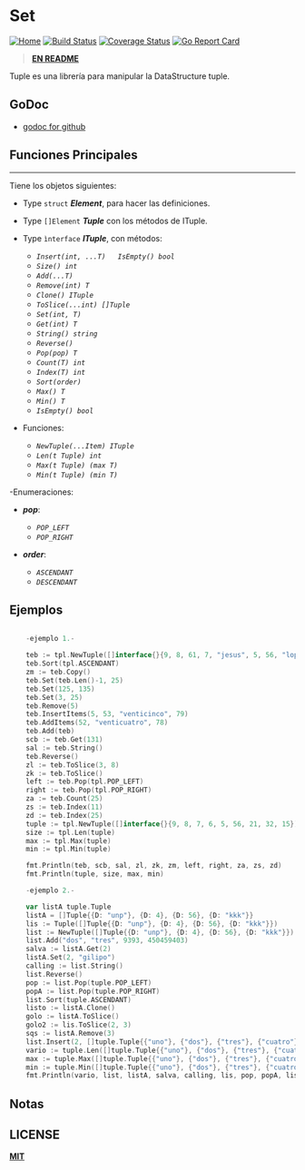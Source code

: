 # Set

[![Home](https://godoc.org/github.com/gookit/event?status.svg)](file:///D:/EC-TSJ/Documents/CODE/SOURCE/Go/pkg/lib/cli)
[![Build Status](https://travis-ci.org/gookit/event.svg?branch=master)](https://travis-ci.org/)
[![Coverage Status](https://coveralls.io/repos/github/gookit/event/badge.svg?branch=master)](https://coveralls.io/github/)
[![Go Report Card](https://goreportcard.com/badge/github.com/gookit/event)](https://goreportcard.com/report/github.com/)

> **[EN README](README.md)**

Tuple es una librería para manipular la DataStructure tuple.

## GoDoc

- [godoc for github](https://godoc.org/github.com/)

## Funciones Principales
--- 


Tiene los objetos siguientes:
- Type `struct` ***Element***, para hacer las definiciones.

- Type `[]Element` ***Tuple*** con los métodos de ITuple.

- Type `ìnterface` ***ITuple***, con métodos:

	- *`Insert(int, ...T)	IsEmpty() bool`*
	- *`Size() int`*
	- *`Add(...T)`*
	- *`Remove(int) T`*
	- *`Clone() ITuple`*
	- *`ToSlice(...int) []Tuple`*
	- *`Set(int, T)`*
	- *`Get(int) T`*
	- *`String() string`*
	- *`Reverse()`*
	- *`Pop(pop) T`*
	- *`Count(T) int`*
	- *`Index(T) int`*
	- *`Sort(order)`*
	- *`Max() T`*
	- *`Min() T`*
	- *`IsEmpty() bool`*


- Funciones:

	- *`NewTuple(...Item) ITuple`*
	- *`Len(t Tuple) int `*
	- *`Max(t Tuple) (max T)`* 
	- *`Min(t Tuple) (min T) `*


-Enumeraciones:

- ***pop***:

  - *`POP_LEFT`*
  -	*`POP_RIGHT`*

- ***order***:

	- *`ASCENDANT`*
	- *`DESCENDANT`*



## Ejemplos
```go

 	-ejemplo 1.-

	teb := tpl.NewTuple([]interface{}{9, 8, 61, 7, "jesus", 5, 56, "lopez", 32, 15})
	teb.Sort(tpl.ASCENDANT)
	zm := teb.Copy()
	teb.Set(teb.Len()-1, 25)
	teb.Set(125, 135)
	teb.Set(3, 25)
	teb.Remove(5)
	teb.InsertItems(5, 53, "venticinco", 79)
	teb.AddItems(52, "venticuatro", 78)
	teb.Add(teb)
	scb := teb.Get(131)
	sal := teb.String()
	teb.Reverse()
	zl := teb.ToSlice(3, 8)
	zk := teb.ToSlice()
	left := teb.Pop(tpl.POP_LEFT)
	right := teb.Pop(tpl.POP_RIGHT)
	za := teb.Count(25)
	zs := teb.Index(11)
	zd := teb.Index(25)
	tuple := tpl.NewTuple([]interface{}{9, 8, 7, 6, 5, 56, 21, 32, 15})
	size := tpl.Len(tuple)
	max := tpl.Max(tuple)
	min := tpl.Min(tuple)

	fmt.Println(teb, scb, sal, zl, zk, zm, left, right, za, zs, zd)
	fmt.Println(tuple, size, max, min)

	-ejemplo 2.-

	var listA tuple.Tuple
	listA = []Tuple{{D: "unp"}, {D: 4}, {D: 56}, {D: "kkk"}}
	lis := Tuple([]Tuple{{D: "unp"}, {D: 4}, {D: 56}, {D: "kkk"}})
	list := NewTuple([]Tuple{{D: "unp"}, {D: 4}, {D: 56}, {D: "kkk"}})
	list.Add("dos", "tres", 9393, 450459403)
	salva := listA.Get(2)
	listA.Set(2, "gilipo")
	calling := list.String()
	list.Reverse()
	pop := list.Pop(tuple.POP_LEFT)
	popA := list.Pop(tuple.POP_RIGHT)
	list.Sort(tuple.ASCENDANT)
	listo := listA.Clone()
	golo := listA.ToSlice()
	golo2 := lis.ToSlice(2, 3)
	sqs := listA.Remove(3)
	list.Insert(2, []tuple.Tuple{{"uno"}, {"dos"}, {"tres"}, {"cuatro"}, {"cinco"}, {"seis"}, {"siete"}})
	vario := tuple.Len([]tuple.Tuple{{"uno"}, {"dos"}, {"tres"}, {"cuatro"}, {"cinco"}, {"seis"}, {"siete"}})
	max := tuple.Max([]tuple.Tuple{{"uno"}, {"dos"}, {"tres"}, {"cuatro"}, {"cinco"}, {"seis"}, {"siete"}})
	min := tuple.Min([]tuple.Tuple{{"uno"}, {"dos"}, {"tres"}, {"cuatro"}, {"cinco"}, {"seis"}, {"siete"}})
	fmt.Println(vario, list, listA, salva, calling, lis, pop, popA, listo, golo, golo2, sqs, max, min)


```
## Notas





<!-- - [gookit/ini](https://github.com/gookit/ini) INI配置读取管理，支持多文件加载，数据覆盖合并, 解析ENV变量, 解析变量引用
-->
## LICENSE

**[MIT](LICENSE)**
